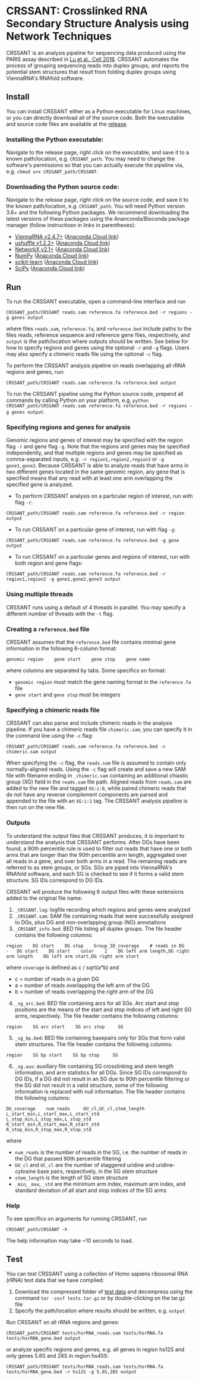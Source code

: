 # CRSSANT: Crosslinked RNA Secondary Structure Analysis using Network Techniques

CRSSANT is an analysis pipeline for sequencing data produced using the PARIS assay described in [Lu et al., Cell 2016](https://www.sciencedirect.com/science/article/pii/S0092867416304226). CRSSANT automates the process of grouping sequencing reads into duplex groups, and reports the potential stem structures that result from folding duplex groups using ViennaRNA's RNAfold software.

## Install

You can install CRSSANT either as a Python executable for Linux machines, or you can directly download all of the source code. Both the executable and source code files are available at the [release](https://github.com/ihwang/CRSSANT/releases).

### Installing the Python executable:
Navigate to the release page, right click on the executable, and save it to a known path/location, e.g. `CRSSANT_path`. You may need to change the software's permissions so that you can actually execute the pipeline via, e.g. `chmod u+x CRSSANT_path/CRSSANT`.

### Downloading the Python source code:
Navigate to the release page, right click on the source code, and save it to the known path/location, e.g. `CRSSANT_path`. You will need Python version 3.6+ and the following Python packages. We recommend downloading the latest versions of these packages using the Ananconda/Bioconda package manager (follow instructiosn in links in parentheses):
* [ViennaRNA v2.4.7+](https://www.tbi.univie.ac.at/RNA/) ([Anaconda Cloud link](https://anaconda.org/bioconda/viennarna))
* [ushuffle v1.2.2+](https://bmcbioinformatics.biomedcentral.com/articles/10.1186/1471-2105-9-192) ([Anaconda Cloud link](https://anaconda.org/bioconda/ushuffle))
* [NetworkX v2.1+](https://networkx.github.io/) ([Anaconda Cloud link](https://anaconda.org/anaconda/networkx))
* [NumPy](http://www.numpy.org/) ([Anaconda Cloud link](https://anaconda.org/anaconda/numpy))
* [scikit-learn](http://scikit-learn.org/stable/) ([Anaconda Cloud link](https://anaconda.org/anaconda/scikit-learn))
* [SciPy](https://www.scipy.org/) ([Anaconda Cloud link](https://anaconda.org/anaconda/scipy))

## Run

To run the CRSSANT executable, open a command-line interface and run
```
CRSSANT_path/CRSSANT reads.sam reference.fa reference.bed -r regions -g genes output
```
where files `reads.sam`, `reference.fa`, and `reference.bed` include paths to the files reads, reference sequence and reference gene files, respectively, and `output` is the path/location where outputs should be written. See below for how to specify regions and genes using the optional `-r` and `-g` flags. Users may also specify a chimeric reads file using the optional `-c` flag.

To perform the CRSSANT analysis pipeline on reads overlapping all rRNA regions and genes, run:
```
CRSSANT_path/CRSSANT reads.sam reference.fa reference.bed output
```
To run the CRSSANT pipeline using the Python source code, prepend all commands by calling Python on your platform, e.g. `python CRSSANT_path/CRSSANT reads.sam reference.fa reference.bed -r regions -g genes output`.

### Specifying regions and genes for analysis
Genomic regions and genes of interest may be specified with the region flag `-r` and gene flag `-g`. Note that the regions and genes may be specified independently, and that multiple regions and genes may be specified as comma-separated inputs, e.g. `-r region1,region2,region3` or `-g gene1,gene2`. Because CRSSANT is able to analyze reads that have arms in two different genes located in the same genomic region, any gene that is specified means that any read with at least one arm overlapping the specified gene is analyzed.

* To perform CRSSANT analysis on a particular region of interest, run with flag `-r`:
```
CRSSANT_path/CRSSANT reads.sam reference.fa reference.bed -r region output
```

* To run CRSSANT on a particular gene of interest, run with flag `-g`:
```
CRSSANT_path/CRSSANT reads.sam reference.fa reference.bed -g gene output
```

* To run CRSSANT on a particular genes and regions of interest, run with both region and gene flags:
```
CRSSANT_path/CRSSANT reads.sam reference.fa reference.bed -r region1,region2 -g gene1,gene2,gene3 output
```

### Using multiple threads
CRSSANT runs using a default of 4 threads in parallel. You may specify a different number of threads with the `-t` flag.

### Creating a `reference.bed` file
CRSSANT assumes that the `reference.bed` file contains minimal gene information in the following 6-column format:
```
genomic region    gene start    gene stop    gene name
```
where columns are separated by tabs. Some specifics on format:
* `genomic region` must match the gene naming format in the `reference.fa` file
* `gene start` and `gene stop` must be integers

### Specifying a chimeric reads file
CRSSANT can also parse and include chimeric reads in the analysis pipeline. If you have a chimeric reads file `chimeric.sam`, you can specify it in the command line using the `-c` flag:
```
CRSSANT_path/CRSSANT reads.sam reference.fa reference.bed -c chimeric.sam output
```
When specifying the `-c` flag, the `reads.sam` file is assumed to contain only normally-aligned reads. Using the `-c` flag will create and save a new SAM file with filename ending in `_chimeric.sam` containing an additional chiastic group (XG) field in the `reads.sam` file path. Aligned reads from `reads.sam` are added to the new file and tagged `XG:i:0`, while paired chimeric reads that do not have any reverse complement components are parsed and appended to the file with an `XG:i:1` tag. The CRSSANT analysis pipeline is then run on the new file.

### Outputs
To understand the output files that CRSSANT produces, it is important to understand the analysis that CRSSANT performs. After DGs have been found, a 90th percentile rule is used to filter out reads that have one or both arms that are longer than the 90th percentile arm length, aggregated over all reads in a gene, and over both arms in a read. The remaining reads are referred to as stem groups, or SGs. SGs are piped into ViennaRNA's RNAfold software, and each SG is checked to see if it forms a valid stem structure. SG IDs correspond to DG IDs.

CRSSANT will produce the following 6 output files with these extensions added to the original file name:

1. `_CRSSANT.log`: logfile recording which regions and genes were analyzed
2. `_CRSSANT.sam`: SAM file containing reads that were successfully assigned to DGs, plus DG and non-overlapping group (NG) annotations
3. `_CRSSANT_info.bed`: BED file listing all duplex groups. The file header contains the following columns:
```
region    DG start    DG stop    Group_ID_coverage    # reads in DG    -   DG start    DG start    color    2    DG left arm length,DG right arm length    DG left arm start,DG right arm start
```
where `coverage` is defined as c / sqrt(a\*b) and
* c = number of reads in a given DG
* a = number of reads overlapping the left arm of the DG
* b = number of reads overlapping the right arm of the DG
4. `_sg_arc.bed`: BED file containing arcs for all SGs. Arc start and stop positions are the means of the start and stop indices of left and right SG arms, respectively. The file header contains the following columns:
```
region    SG arc start    SG arc stop     SG
```
5. `_sg_bp.bed`: BED file containing basepairs only for SGs that form valid stem structures. The file header contains the following columns:
```
region    SG bp start    SG bp stop     SG
```
6. `_sg.aux`: auxiliary file containing SG crosslinking and stem length information, and arm statistics for all DGs. Since SG IDs correspond to DG IDs, if a DG did not result in an SG due to 90th percentile filtering or the SG did not result in a valid structure, some of the following information is replaced with null information. The file header contains the following columns:
```
DG_coverage    num_reads     UU_cl,UC_cl,stem_length    L_start_min,L_start_max,L_start_std     L_stop_min,L_stop_max,L_stop_std        R_start_min,R_start_max,R_start_std     R_stop_min,R_stop_max,R_stop_std
```
where
* `num_reads` is the number of reads in the SG, i.e. the number of reads in the DG that passed 90th percentile filtering
* `UU_cl` and `UC_cl` are the number of staggered uridine and uridine-cytosine base pairs, respectively, in the SG stem structure
* `stem_length` is the length of SG stem structure
* `_min`, `_max`, `_std` are the minimum arm index, maximum arm index, and standard deviation of all start and stop indices of the SG arms

### Help
To see specifics on arguments for running CRSSANT, run
```
CRSSANT_path/CRSSANT -h
```
The help information may take ~10 seconds to load.

## Test

You can test CRSSANT using a collection of Homo sapiens ribosomal RNA (rRNA) test data that we have compiled:

1. Download the compressed folder of [test data](https://github.com/ihwang/CRSSANT/tree/master/tests.tar.gz) and decompress using the command `tar -zxvf tests.tar.gz` or by double-clicking on the tar.gz file
2. Specify the path/location where results should be written, e.g. `output`

Run CRSSANT on all rRNA regions and genes:
```
CRSSANT_path/CRSSANT tests/hsrRNA_reads.sam tests/hsrRNA.fa tests/hsrRNA_gene.bed output
```
or analyze specific regions and genes, e.g. all genes in region hs12S and only genes 5.8S and 28S in region hs45S:
```
CRSSANT_path/CRSSANT tests/hsrRNA_reads.sam tests/hsrRNA.fa tests/hsrRNA_gene.bed -r hs12S -g 5.8S,28S output
```
